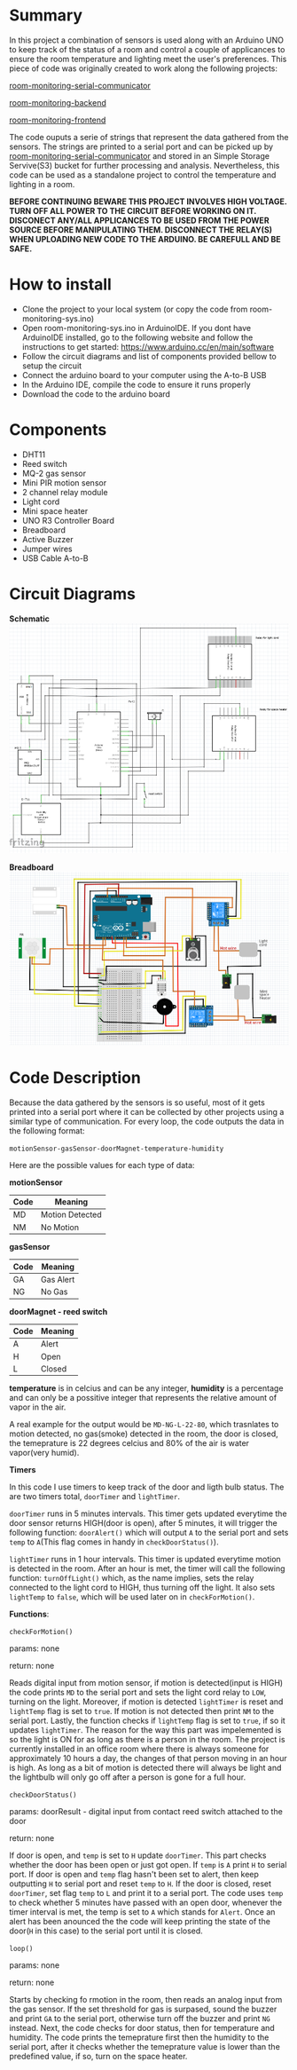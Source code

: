 # Summary

In this project a combination of sensors is used along with an Arduino UNO to keep track of the status of a room and control a couple of applicances to ensure the room temperature and lighting meet the user's preferences. This piece of code was originally created to work along the following projects:

[room-monitoring-serial-communicator](https://github.com/heidinv12/room-monitoring-serial-comm)

[room-monitoring-backend](https://github.com/heidinv12/room-monitoring-backend)

[room-monitoring-frontend](https://github.com/heidinv12/room-monitoring-frontend)

The code ouputs a serie of strings that represent the data gathered from the sensors. The strings are printed to a serial port and can be picked up by [room-monitoring-serial-communicator](https://github.com/heidinv12/room-monitoring-serial-comm) and stored in an Simple Storage Servive(S3) bucket for further processing and analysis. Nevertheless, this code can be used as a standalone project to control the temperature and lighting in a room.

**BEFORE CONTINUING BEWARE THIS PROJECT INVOLVES HIGH VOLTAGE. TURN OFF ALL POWER TO THE CIRCUIT BEFORE WORKING ON IT. DISCONECT ANY/ALL APPLICANCES TO BE USED FROM THE POWER SOURCE BEFORE MANIPULATING THEM. DISCONNECT THE RELAY(S) WHEN UPLOADING NEW CODE TO THE ARDUINO. BE CAREFULL AND BE SAFE.**


# How to install

- Clone the project to your local system (or copy the code from room-monitoring-sys.ino)
- Open room-monitoring-sys.ino in ArduinoIDE. If you dont have ArduinoIDE installed, go to the following website and follow the instructions to get started: https://www.arduino.cc/en/main/software
- Follow the circuit diagrams and list of components provided bellow to setup the circuit
- Connect the arduino board to your computer using the A-to-B USB
- In the Arduino IDE, compile the code to ensure it runs properly
- Download the code to the arduino board


# Components
- DHT11
- Reed switch
- MQ-2 gas sensor
- Mini PIR motion sensor
- 2 channel relay module
- Light cord
- Mini space heater
- UNO R3 Controller Board
- Breadboard
- Active Buzzer
- Jumper wires
- USB Cable A-to-B


# Circuit Diagrams

**Schematic**
![](/media/room_monioring_sys_schematic.PNG)

**Breadboard**
![](/media/room_monioring_sys_breadboard.PNG)


# Code Description
Because the data gathered by the sensors is so useful, most of it gets printed into a serial port where it can be collected by other projects using a similar type of communication. For every loop, the code outputs the data in the following format:

```motionSensor-gasSensor-doorMagnet-temperature-humidity```
 
 Here are the possible values for each type of data:
 
 **motionSensor**
 
 Code | Meaning
 ---- | ---
 MD  | Motion Detected
 NM  | No Motion      
 
 **gasSensor**
 
 Code | Meaning
 ---- | ---
 GA  | Gas Alert
 NG  | No Gas  
 
 **doorMagnet - reed switch**
 
 Code | Meaning
 ---- | ---
 A  | Alert
 H  | Open   
 L  | Closed

**temperature** is in celcius and can be any integer, **humidity** is a percentage and can only be a possitive integer that represents the relative amount of vapor in the air.

A real example for the output would be ```MD-NG-L-22-80```, which trasnlates to motion detected, no gas(smoke) detected in the room, the door is closed, the temeprature is 22 degrees celcius and 80% of the air is water vapor(very humid).

**Timers**

In this code I use timers to keep track of the door and ligth bulb status. The are two timers total, ```doorTimer``` and ```lightTimer```.

```doorTimer``` runs in 5 minutes intervals. This timer gets updated everytime the door sensor returns HIGH(door is open), after 5 minutes, it will trigger the following function: ```doorAlert()``` which will output ```A``` to the serial port and sets ```temp``` to ```A```(This flag comes in handy in ```checkDoorStatus()```).

```lightTimer``` runs in 1 hour intervals. This timer is updated everytime motion is detected in the room. After an hour is met, the timer will call the following function: ```turnOffLight()``` which, as the name implies, sets the relay connected to the light cord to HIGH, thus turning off the light. It also sets ``lightTemp`` to ```false```, which will be used later on in ```checkForMotion()```.


**Functions**: 

```checkForMotion()```

params: none

return: none

Reads digital input from motion sensor, if motion is detected(input is HIGH) the code prints ```MD``` to the serial port and sets the light cord relay to ```LOW```, turning on the light. Moreover, if motion is detected ```lightTimer``` is reset and ```lightTemp``` flag is set to ```true```. If motion is not detected then print ```NM``` to the serial port. Lastly, the function checks if ```lightTemp``` flag is set to ```true```, if so it updates ```lightTimer```. The reason for the way this part was impelemented is so the light is ON for as long as there is a person in the room. The project is currently installed in an office room where there is always someone for approximately 10 hours a day, the changes of that person moving in an hour is high. As long as a bit of motion is detected there will always be light and the lightbulb will only go off after a person is gone for a full hour. 


```checkDoorStatus()```

params: doorResult - digital input from contact reed switch attached to the door

return: none

If door is open, and ```temp``` is set to ```H``` update ```doorTimer```. This part checks whether the door has been open or just got open. If ```temp``` is ```A``` print ```H``` to serial port. If door is open and ```temp``` flag hasn't been set to alert, then keep outputting ```H``` to serial port and reset ```temp``` to ```H```. If the door is closed, reset ```doorTimer```, set flag ```temp``` to ```L``` and print it to a serial port. The code uses ```temp``` to check whether 5 minutes have passed with an open door, whenever the timer interval is met, the temp is set to ```A``` which stands for ```Alert```. Once an alert has been anounced the the code will keep printing the state of the door(```H``` in this case) to the serial port until it is closed.


```loop()```

params: none

return: none

Starts by checking fo rmotion in the room, then reads an analog input from the gas sensor. If the set threshold for gas is surpased, sound the buzzer and print ```GA``` to the serial port, otherwise turn off the buzzer and print ```NG``` instead. Next, the code checks for door status, then for temperature and humidity. The code prints the temeprature first then the humidity to the serial port, after it checks whether the temeprature value is lower than the predefined value, if so, turn on the space heater.

